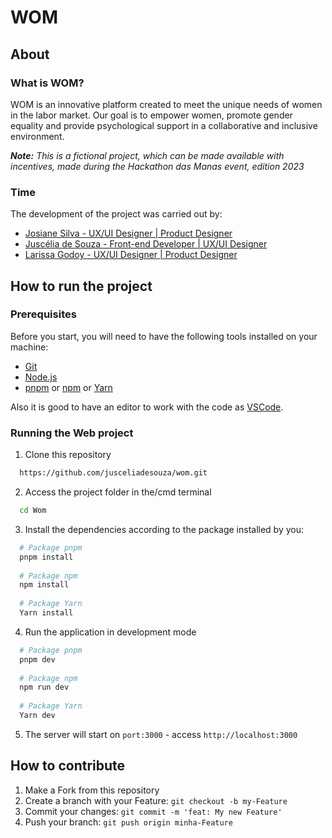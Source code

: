 # WOM

## About

### What is WOM?

WOM is an innovative platform created to meet the unique needs of women in the labor market. Our goal is to empower women, promote gender equality and provide psychological support in a collaborative and inclusive environment.

***Note:*** *This is a fictional project, which can be made available with incentives, made during the Hackathon das Manas event, edition 2023*

### Time

The development of the project was carried out by:

- [Josiane Silva - UX/UI Designer | Product Designer](https://linkedin.com/in/josianecsliva95)
- [Juscélia de Souza - Front-end Developer | UX/UI Designer](https://linkedin.com/in/jusceliadesouza)
- [Larissa Godoy - UX/UI Designer | Product Designer](https://www.linkedin.com/in/larissasgodoy/)

## How to run the project

### Prerequisites

Before you start, you will need to have the following tools installed on your machine:

- [Git](https://git-scm.com)
- [Node.js](https://nodejs.org/en/)
- [pnpm](https://pnpm.io/) or [npm](https://www.npmjs.com/) or [Yarn](https//yarnpkg.com/)

Also it is good to have an editor to work with the code as [VSCode](https://code.visualstudio.com/).

### Running the Web project

1. Clone this repository

```bash
  https://github.com/jusceliadesouza/wom.git
```

2. Access the project folder in the/cmd terminal

```bash
  cd Wom
```

3. Install the dependencies according to the package installed by you:

```bash
  # Package pnpm
  pnpm install 
  
  # Package npm 
  npm install 
  
  # Package Yarn
  Yarn install
```

4. Run the application in development mode

```bash
  # Package pnpm
  pnpm dev
  
  # Package npm 
  npm run dev
  
  # Package Yarn
  Yarn dev
```

5. The server will start on `port:3000` - access `http://localhost:3000`

## How to contribute

1. Make a Fork from this repository
2. Create a branch with your Feature: `git checkout -b my-Feature`
3. Commit your changes: `git commit -m 'feat: My new Feature'`
4. Push your branch: `git push origin minha-Feature`
